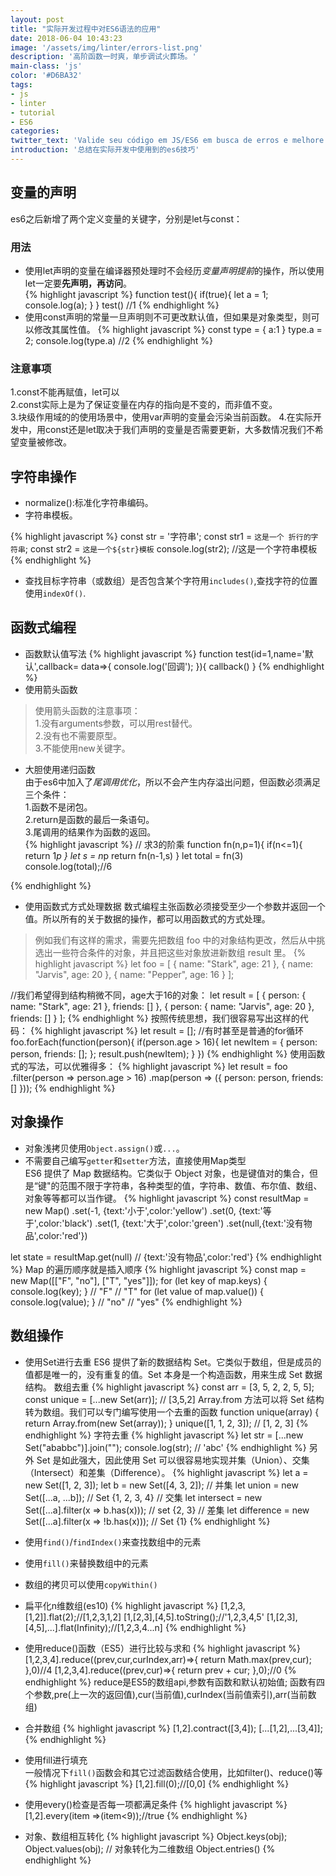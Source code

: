 ```yaml
---
layout: post
title: "实际开发过程中对ES6语法的应用"
date: 2018-06-04 10:43:23
image: '/assets/img/linter/errors-list.png'
description: '高阶函数一时爽，单步调试火葬场。'
main-class: 'js'
color: '#D6BA32'
tags:
- js
- linter
- tutorial
- ES6
categories:
twitter_text: 'Valide seu código em JS/ES6 em busca de erros e melhore a sua qualidade.'
introduction: '总结在实际开发中使用到的es6技巧'
---
```



## 变量的声明

es6之后新增了两个定义变量的关键字，分别是let与const：  
### 用法
- 使用let声明的变量在编译器预处理时不会经历*变量声明提前*的操作，所以使用let一定要**先声明，再访问**。  
{% highlight  javascript %}
function test(){
    if(true){
        let a = 1;
        console.log(a);
    }
}
test()
//1
{% endhighlight %}
- 使用const声明的常量一旦声明则不可更改默认值，但如果是对象类型，则可以修改其属性值。
{% highlight  javascript %}
const type = {
    a:1
}
type.a = 2;
console.log(type.a)
//2
{% endhighlight %}
### 注意事项
1.const不能再赋值，let可以  
2.const实际上是为了保证变量在内存的指向是不变的，而非值不变。  
3.块级作用域的的使用场景中，使用var声明的变量会污染当前函数。
4.在实际开发中，用const还是let取决于我们声明的变量是否需要更新，大多数情况我们不希望变量被修改。
##  字符串操作
- normalize():标准化字符串编码。  
- 字符串模板。  

{% highlight  javascript %}
const str = '字符串';
const str1 = `这是一个
折行的字符串`;
const str2 = `
这是一个${str}模板
`
console.log(str2); //这是一个字符串模板
{% endhighlight %}
- 查找目标字符串（或数组）是否包含某个字符用`includes()`,查找字符的位置使用`indexOf()`.
## 函数式编程
- 函数默认值写法
{% highlight  javascript %}
function test(id=1,name='默认',callback= data=>{
    console.log('回调');
}){
    callback()
}
{% endhighlight %}
- 使用箭头函数
> 使用箭头函数的注意事项：  
> 1.没有arguments参数，可以用rest替代。  
> 2.没有也不需要原型。  
> 3.不能使用new关键字。
- 大胆使用递归函数  
由于es6中加入了*尾调用优化*，所以不会产生内存溢出问题，但函数必须满足三个条件：  
1.函数不是闭包。  
2.return是函数的最后一条语句。  
3.尾调用的结果作为函数的返回。  
{% highlight  javascript %}
// 求3的阶乘
function fn(n,p=1){
    if(n<=1){
        return 1*p
    }
    let s = n*p
    return fn(n-1,s)
}
let total = fn(3)
console.log(total);//6

{% endhighlight %}

- 使用函数式方式处理数据
数式编程主张函数必须接受至少一个参数并返回一个值。所以所有的关于数据的操作，都可以用函数式的方式处理。
>例如我们有这样的需求，需要先把数组 foo 中的对象结构更改，然后从中挑选出一些符合条件的对象，并且把这些对象放进新数组 result 里。
{% highlight  javascript %}
let foo = [
  {
    name: "Stark",
    age: 21
  },
  {
    name: "Jarvis",
    age: 20
  },
  {
    name: "Pepper",
    age: 16
  }
];

//我们希望得到结构稍微不同，age大于16的对象：
let result = [
  {
    person: {
      name: "Stark",
      age: 21
    },
    friends: []
  },
  {
    person: {
      name: "Jarvis",
      age: 20
    },
    friends: []
  }
];
{% endhighlight %}
按照传统思想，我们很容易写出这样的代码：
{% highlight  javascript %}
let result = [];
//有时甚至是普通的for循环
foo.forEach(function(person){
    if(person.age > 16){
        let newItem = {
            person: person,
            friends: [];
        };
        result.push(newItem);
    }
})
{% endhighlight %}
使用函数式的写法，可以优雅得多：
{% highlight  javascript %}
let result = foo
  .filter(person => person.age > 16)
  .map(person => ({
    person: person,
    friends: []
  }));
{% endhighlight %}
## 对象操作
- 对象浅拷贝使用`Object.assign()`或`...`。  
- 不需要自己编写`getter`和`setter`方法，直接使用Map类型    
ES6 提供了 Map 数据结构。它类似于 Object 对象，也是键值对的集合，但是“键"的范围不限于字符串，各种类型的值，字符串、数值、布尔值、数组、对象等等都可以当作键。
{% highlight  javascript %}
const resultMap = new Map()
  .set(-1, {text:'小于',color:'yellow')
  .set(0, {text:'等于',color:'black')
  .set(1, {text:'大于',color:'green')
  .set(null,{text:'没有物品',color:'red'})

let state = resultMap.get(null)
// {text:'没有物品',color:'red'}
{% endhighlight %}
Map 的遍历顺序就是插入顺序
{% highlight  javascript %}
const map = new Map([["F", "no"], ["T", "yes"]]);
for (let key of map.keys) {
  console.log(key);
}
// "F"
// "T"
for (let value of map.value()) {
  console.log(value);
}
// "no"
// "yes"
{% endhighlight %}


## 数组操作
- 使用Set进行去重
ES6 提供了新的数据结构 Set。它类似于数组，但是成员的值都是唯一的，没有重复的值。Set 本身是一个构造函数，用来生成 Set 数据结构。
数组去重
{% highlight  javascript %}
const arr = [3, 5, 2, 2, 5, 5];
const unique = [...new Set(arr)];
// [3,5,2]
Array.from 方法可以将 Set 结构转为数组。我们可以专门编写使用一个去重的函数
function unique(array) {
  return Array.from(new Set(array));
}
unique([1, 1, 2, 3]); // [1, 2, 3]
{% endhighlight %}
字符去重
{% highlight  javascript %}
let str = [...new Set("ababbc")].join("");
console.log(str);
// 'abc'
{% endhighlight %}
另外 Set 是如此强大，因此使用 Set 可以很容易地实现并集（Union）、交集（Intersect）和差集（Difference）。
{% highlight  javascript %}
let a = new Set([1, 2, 3]);
let b = new Set([4, 3, 2]);
// 并集
let union = new Set([...a, ...b]);
// Set {1, 2, 3, 4}
// 交集
let intersect = new Set([...a].filter(x => b.has(x)));
// set {2, 3}
// 差集
let difference = new Set([...a].filter(x => !b.has(x)));
// Set {1}
{% endhighlight %}

- 使用`find()`/`findIndex()`来查找数组中的元素
- 使用`fill()`来替换数组中的元素
- 数组的拷贝可以使用`copyWithin()`
- 扁平化n维数组(es10)
{% highlight  javascript %}
[1,2,3,[1,2]].flat(2);//[1,2,3,1,2]
[1,[2,3],[4,5].toString();//'1,2,3,4,5'
[1,[2,3],[4,5],...].flat(Infinity);//[1,2,3,4...n]
{% endhighlight %}
- 使用reduce()函数（ES5）进行比较与求和
{% highlight  javascript %}
[1,2,3,4].reduce((prev,cur,curIndex,arr)=>{
  return Math.max(prev,cur);
},0)//4
[1,2,3,4].reduce((prev,cur)=>{
  return prev + cur;
},0);//0
{% endhighlight %}
reduce是ES5的数组api,参数有函数和默认初始值;
函数有四个参数,pre(上一次的返回值),cur(当前值),curIndex(当前值索引),arr(当前数组)
- 合并数组
{% highlight  javascript %}
[1,2].contract([3,4]);
[...[1,2],...[3,4]];
{% endhighlight %}
- 使用fill进行填充  
一般情况下`fill()`函数会和其它过滤函数结合使用，比如filter()、reduce()等
{% highlight  javascript %}
[1,2].fill(0);//[0,0]
{% endhighlight %}
- 使用every()检查是否每一项都满足条件
{% highlight  javascript %}
[1,2].every(item =>(item<9));//true
{% endhighlight %}
- 对象、数组相互转化
{% highlight  javascript %}
Object.keys(obj);
Object.values(obj);
// 对象转化为二维数组
Object.entries()
{% endhighlight %}
